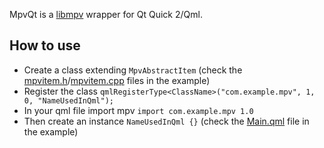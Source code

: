 MpvQt is a [libmpv](https://github.com/mpv-player/mpv/) wrapper for Qt Quick 2/Qml.

## How to use

- Create a class extending `MpvAbstractItem` (check the [mpvitem.h](https://invent.kde.org/georgefb/mpvqt/-/blob/master/examples/video-player/mpvitem.h)/[mpvitem.cpp](https://invent.kde.org/georgefb/mpvqt/-/blob/master/examples/video-player/mpvitem.cpp) files in the example)
- Register the class `qmlRegisterType<ClassName>("com.example.mpv", 1, 0, "NameUsedInQml");`
- In your qml file import mpv `import com.example.mpv 1.0`
- Then create an instance `NameUsedInQml {}` (check the [Main.qml](https://invent.kde.org/georgefb/mpvqt/-/blob/master/examples/video-player/Main.qml) file in the example)
